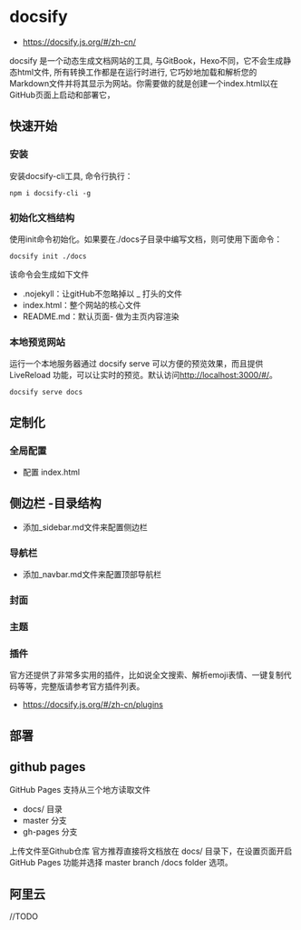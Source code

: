 # docsify

- <https://docsify.js.org/#/zh-cn/>

docsify 是一个动态生成文档网站的工具, 与GitBook，Hexo不同，它不会生成静态html文件, 所有转换工作都是在运行时进行, 它巧妙地加载和解析您的Markdown文件并将其显示为网站。你需要做的就是创建一个index.html以在GitHub页面上启动和部署它，

## 快速开始

### 安装

安装docsify-cli工具, 命令行执行：

`npm i docsify-cli -g`

### 初始化文档结构

使用init命令初始化。如果要在./docs子目录中编写文档，则可使用下面命令：

`docsify init ./docs`

该命令会生成如下文件

- .nojekyll：让gitHub不忽略掉以 _ 打头的文件
- index.html：整个网站的核心文件
- README.md：默认页面- 做为主页内容渲染

### 本地预览网站

运行一个本地服务器通过 docsify serve 可以方便的预览效果，而且提供 LiveReload 功能，可以让实时的预览。默认访问<http://localhost:3000/#/>。

`docsify serve docs`

## 定制化

### 全局配置

- 配置 index.html

## 侧边栏 -目录结构

- 添加_sidebar.md文件来配置侧边栏

### 导航栏

- 添加_navbar.md文件来配置顶部导航栏

### 封面

### 主题

### 插件

官方还提供了非常多实用的插件，比如说全文搜索、解析emoji表情、一键复制代码等等，完整版请参考官方插件列表。

- https://docsify.js.org/#/zh-cn/plugins

## 部署

## github pages

GitHub Pages 支持从三个地方读取文件

- docs/ 目录
- master 分支
- gh-pages 分支

上传文件至Github仓库 官方推荐直接将文档放在 docs/ 目录下，在设置页面开启 GitHub Pages 功能并选择 master branch /docs folder 选项。

## 阿里云

//TODO